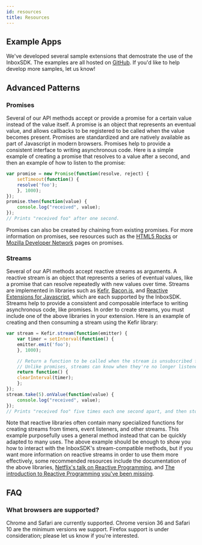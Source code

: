 ```yaml
---
id: resources
title: Resources
---
```


## Example Apps
We've developed several sample extensions that demostrate the use of the InboxSDK. The examples are all hosted on [GitHub](https://github.com/InboxSDK). If you'd like to help develop more samples, let us know!

## Advanced Patterns

### Promises
Several of our API methods accept or provide a promise for a certain value instead of the value itself. A promise is an object that represents an eventual value, and allows callbacks to be registered to be called when the value becomes present. Promises are standardized and are natively available as part of Javascript in modern browsers. Promises help to provide a consistent interface to writing asynchronous code.
Here is a simple example of creating a promise that resolves to a value after a second, and then an example of how to listen to the promise:
```js
var promise = new Promise(function(resolve, reject) {
    setTimeout(function() {
    resolve('foo');
    }, 1000);
});
promise.then(function(value) {
    console.log("received", value);
});
// Prints "received foo" after one second.
```

Promises can also be created by chaining from existing promises. For more information on promises, see resources such as the [HTML5 Rocks](http://www.html5rocks.com/en/tutorials/es6/promises/) or [Mozilla Developer Network](https://developer.mozilla.org/en-US/docs/Web/JavaScript/Reference/Global_Objects/Promise) pages on promises.

### Streams
Several of our API methods accept reactive streams as arguments. A reactive stream is an object that represents a series of eventual values, like a promise that can resolve repeatedly with new values over time. Streams are implemented in libraries such as [Kefir](https://pozadi.github.io/kefir/), [Bacon.js](https://baconjs.github.io/), and [Reactive Extensions for Javascript](https://github.com/Reactive-Extensions/RxJS), which are each supported by the InboxSDK. Streams help to provide a consistent and composable interface to writing asynchronous code, like promises.
In order to create streams, you must include one of the above libraries in your extension. Here is an example of creating and then consuming a stream using the Kefir library:
```js
var stream = Kefir.stream(function(emitter) {
    var timer = setInterval(function() {
    emitter.emit('foo');
    }, 1000);

    // Return a function to be called when the stream is unsubscribed from.
    // Unlike promises, streams can know when they're no longer listened to!
    return function() {
    clearInterval(timer);
    };
});
stream.take(5).onValue(function(value) {
    console.log("received", value);
});
// Prints "received foo" five times each one second apart, and then stops.
```

Note that reactive libraries often contain many specialized functions for creating streams from timers, event listeners, and other streams. This example purposefully uses a general method instead that can be quickly adapted to many uses. The above example should be enough to show you how to interact with the InboxSDK's stream-compatible methods, but if you want more information on reactive streams in order to use them more effectively, some recommended resources include the documentation of the above libraries, [Netflix's talk on Reactive Programming](https://www.youtube.com/watch?v=XRYN2xt11Ek), and [The introduction to Reactive Programming you've been missing](https://gist.github.com/staltz/868e7e9bc2a7b8c1f754).




## FAQ
### What browsers are supported?
Chrome and Safari are currently supported.  Chrome version 36 and Safari 10 are the minimum versions we support.
Firefox support is under consideration; please let us know if you're interested.